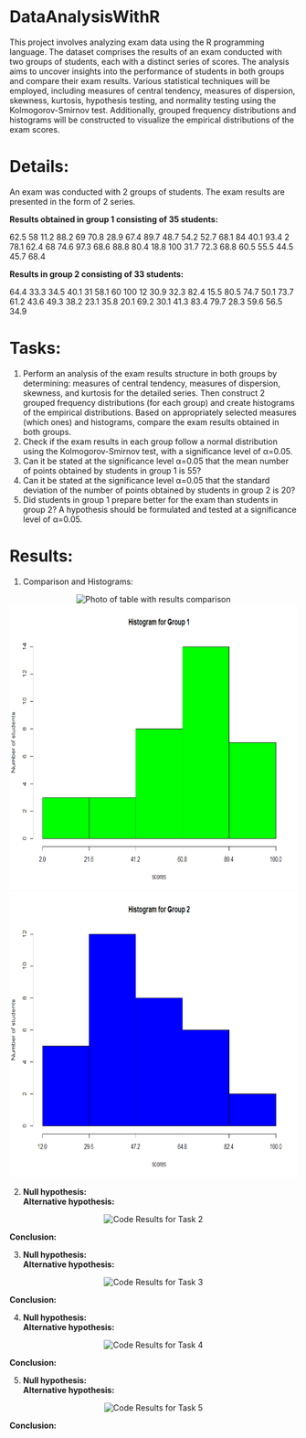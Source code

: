 # DataAnalysisWithR


This project involves analyzing exam data using the R programming language. The dataset comprises the results of an exam conducted with two groups of students, each with a distinct series of scores. The analysis aims to uncover insights into the performance of students in both groups and compare their exam results. Various statistical techniques will be employed, including measures of central tendency, measures of dispersion, skewness, kurtosis, hypothesis testing, and normality testing using the Kolmogorov-Smirnov test. Additionally, grouped frequency distributions and histograms will be constructed to visualize the empirical distributions of the exam scores.

# Details:

An exam was conducted with 2 groups of students. The exam results are presented in the form of 2 series.

**Results obtained in group 1 consisting of 35 students:**  

62.5 58 11.2 88.2 69 70.8 28.9 67.4 89.7 48.7 54.2 52.7 68.1 84 40.1 93.4 2 78.1 62.4 68 74.6 97.3 68.6 88.8 80.4 18.8 100 31.7 72.3 68.8 60.5 55.5 44.5 45.7 68.4   

**Results in group 2 consisting of 33 students:**  

64.4 33.3 34.5 40.1 31 58.1 60 100 12 30.9 32.3 82.4 15.5 80.5 74.7 50.1 73.7 61.2 43.6 49.3 38.2 23.1 35.8 20.1 69.2 30.1 41.3 83.4 79.7 28.3 59.6 56.5 34.9

# Tasks:

1. Perform an analysis of the exam results structure in both groups by determining: measures of central tendency, measures of dispersion, skewness, and kurtosis for the detailed series. Then construct 2 grouped frequency distributions (for each group) and create histograms of the empirical distributions. Based on appropriately selected measures (which ones) and histograms, compare the exam results obtained in both groups.
2. Check if the exam results in each group follow a normal distribution using the Kolmogorov-Smirnov test, with a significance level of α=0.05.
3. Can it be stated at the significance level α=0.05 that the mean number of points obtained by students in group 1 is 55?
4. Can it be stated at the significance level α=0.05 that the standard deviation of the number of points obtained by students in group 2 is 20?
5. Did students in group 1 prepare better for the exam than students in group 2? A hypothesis should be formulated and tested at a significance level of α=0.05.

# Results:

1. Comparison and Histograms:

<p align="center">
  <img src="https://github.com/AdamKuraczynski/DataAnalysisWithR/assets/145380612/76ab3f1e-f127-4f56-b626-7043a1b1995d" alt="Photo of table with results comparison" width=650> 
  <img src="Histograms\HistogramGroup1.png" alt="HistogramGroup1 Photo" height=500 width=650> <img src="Histograms\HistogramGroup2.png" alt="HistogramGroup2 Photo" height=500 width=650> 
</p>  

2. **Null hypothesis:**  
   **Alternative hypothesis:**   
<p align="center">
  <img src="https://github.com/AdamKuraczynski/DataAnalysisWithR/assets/145380612/9a86a3a2-8c2b-4120-bc7b-6ac3dc35c214" alt="Code Results for Task 2">
</p>  

  **Conclusion:**   
  
3. **Null hypothesis:**  
   **Alternative hypothesis:**    
<p align="center">
  <img src="https://github.com/AdamKuraczynski/DataAnalysisWithR/assets/145380612/201586d6-69be-404a-b572-2ca04bf00833" alt="Code Results for Task 3">
</p>  

  **Conclusion:**   
  
4. **Null hypothesis:**  
   **Alternative hypothesis:**     
<p align="center">
  <img src="https://github.com/AdamKuraczynski/DataAnalysisWithR/assets/145380612/cd69ff4a-41e3-4ef9-bd1b-cc189779c188" alt="Code Results for Task 4">
</p>  

  **Conclusion:**   
  
5. **Null hypothesis:**  
   **Alternative hypothesis:**     
<p align="center">
  <img src="https://github.com/AdamKuraczynski/DataAnalysisWithR/assets/145380612/d8cc5a60-1e61-4712-986e-d9a6d7a677b9" alt="Code Results for Task 5">
</p>  

  **Conclusion:**   
